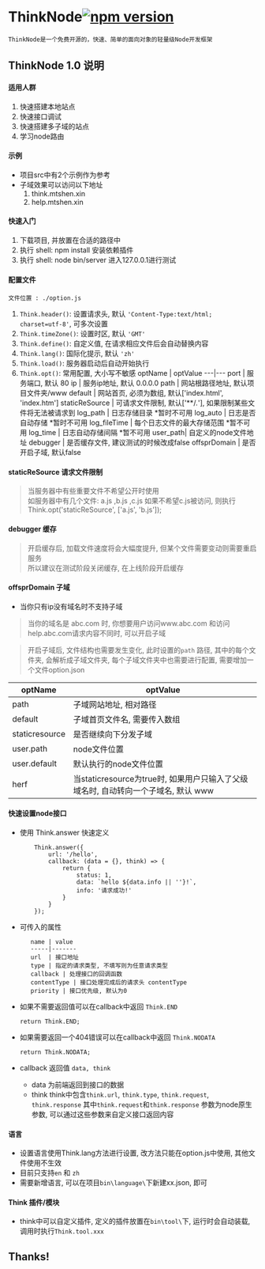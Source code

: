 # ThinkNode[![npm version](https://img.shields.io/npm/v/think-node.svg?style=flat)](https://badge.fury.io/js/think-node)
	ThinkNode是一个免费开源的，快速、简单的面向对象的轻量级Node开发框架

## ThinkNode 1.0 说明
 #### 适用人群
  1. 快速搭建本地站点
  2. 快速接口调试
  3. 快速搭建多子域的站点
  4. 学习node路由

 #### 示例
  - 项目src中有2个示例作为参考
  - 子域效果可以访问以下地址
	1. think.mtshen.xin
	2. help.mtshen.xin

 #### 快速入门
  1. 下载项目, 并放置在合适的路径中
  2. 执行 shell: npm install 安装依赖插件
  3. 执行 shell: node bin/server 进入127.0.0.1进行测试

 #### 配置文件
	文件位置 : ./option.js
  1. `Think.header()`: 设置请求头, 默认 `'Content-Type:text/html; charset=utf-8'`, 可多次设置
  2. `Think.timeZone()`: 设置时区, 默认 `'GMT'`
  3. `Think.define()`: 自定义值, 在请求相应文件后会自动替换内容
  4. `Think.lang()`: 国际化提示, 默认 `'zh'`
  5. `Think.load()`: 服务器启动后自动开始执行
  6. `Think.opt()`: 常用配置, 大小写不敏感
	optName | optValue
		  	 ---|---
	   port	 	| 服务端口, 默认 80
	   ip	 	| 服务ip地址, 默认 0.0.0.0
	   path	 	| 网站根路径地址, 默认项目文件夹/www
	   default	| 网站首页, 必须为数组, 默认['index.html', 'index.htm']
	   staticReSource | 可请求文件限制, 默认['**/*.*'], 如果限制某些文件将无法被请求到
	   log_path | 日志存储目录 *暂时不可用
	   log_auto | 日志是否自动存储 *暂时不可用
	   log_fileTime | 每个日志文件的最大存储范围 *暂不可用
	   log_time | 日志自动存储间隔 *暂不可用
	   user_path| 自定义的node文件地址
	   debugger | 是否缓存文件, 建议测试的时候改成false
	   offsprDomain | 是否开启子域, 默认false

 #### staticReSource 请求文件限制
  > 当服务器中有些重要文件不希望公开时使用  
  > 如服务器中有几个文件: a.js ,b.js ,c.js
  > 如果不希望c.js被访问, 则执行Think.opt('staticReSource', ['a.js', 'b.js']);

 #### debugger 缓存
  > 开启缓存后, 加载文件速度将会大幅度提升, 但某个文件需要变动则需要重启服务   
  > 所以建议在测试阶段关闭缓存, 在上线阶段开启缓存

 #### offsprDomain 子域
  - 当你只有ip没有域名时不支持子域

  > 当你的域名是 abc.com 时, 你想要用户访问www.abc.com 和访问 help.abc.com请求内容不同时, 可以开启子域
  
  > 开启子域后, 文件结构也需要发生变化, 此时设置的`path` 路径, 其中的每个文件夹, 会解析成子域文件夹, 每个子域文件夹中也需要进行配置, 需要增加一个文件option.json

  optName | optValue
  -------|---------
  path			| 子域网站地址, 相对路径
  default		| 子域首页文件名, 需要传入数组
  staticresource| 是否继续向下分发子域
  user.path		| node文件位置
  user.default	| 默认执行的node文件位置
  herf			| 当staticresource为true时, 如果用户只输入了父级域名时, 自动转向一个子域名, 默认 www


 #### 快速设置node接口
  - 使用 Think.answer 快速定义
	```
		Think.answer({
			url: '/hello',
			callback: (data = {}, think) => {
				return {
					status: 1,
					data: `hello ${data.info || ''}!`,
					info: '请求成功!'
				}
			}
		});
	```
   - 可传入的属性
   	
		    name | value
		    -----|-------
		    url  | 接口地址
		    type | 指定的请求类型, 不填写则为任意请求类型
		    callback | 处理接口的回调函数
		    contentType | 接口处理完成后的请求头 contentType
		    priority | 接口优先级, 默认为0

  - 如果不需要返回值可以在callback中返回 `Think.END`
	```
	return Think.END;
	```

  - 如果需要返回一个404错误可以在callback中返回 `Think.NODATA`
	```
	return Think.NODATA;
	```

  - callback 返回值 `data, think`
  	- data 为前端返回到接口的数据
	- think think中包含`think.url`, `think.type`, `think.request`, `think.response` 其中`think.request`和`think.response` 参数为node原生参数, 可以通过这些参数来自定义接口返回内容

 #### 语言
  - 设置语言使用Think.lang方法进行设置, 改方法只能在option.js中使用, 其他文件使用不生效
  - 目前只支持`en` 和 `zh`
  - 需要新增语言, 可以在项目`bin\language\`下新建xx.json, 即可
 
 #### Think 插件/模块
  - think中可以自定义插件, 定义的插件放置在`bin\tool\`下, 运行时会自动装载, 调用时执行`Think.tool.xxx`
  
## Thanks!
